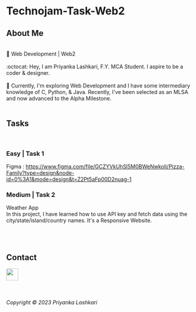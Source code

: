# Technojam-Task-Web2


## About Me
<br> 
🔭 Web Development | Web2  <br><br>
:octocat: Hey, I am Priyanka Lashkari, F.Y. MCA Student. I aspire to be a coder & designer. <br><br>
🎯 Currently, I'm exploring Web Development and I have some intermediary knowledge of C, Python, & Java. Recently, I've been selected as an MLSA and now advanced to the Alpha Milestone. <br><br>


## Tasks 
<br>

### Easy | Task 1 
Figma : https://www.figma.com/file/GCZYVkUhSl5M0BWeNwkoIi/Pizza-Family?type=design&node-id=0%3A1&mode=design&t=Z2Pt5aFp00D2nuag-1

### Medium | Task 2
Weather App <br>
In this project, I have learned how to use API key and fetch data using the city/state/island/country names.
It's a Responsive Website.


<br><br>

## Contact 
<a href="https://www.linkedin.com/in/pialashkari23/">
<img align="left" src="https://github.com/pia-lashkari/CodeClause-WeatherApp/assets/139000789/d4f83a6e-eea0-45d5-8998-c78cfc4d2a7e" height=32px>
</a>



<br><br><br><br>

<i> Copyright &copy; 2023 Priyanka Lashkari </i>


 
